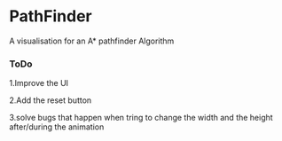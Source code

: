 # PathFinder
A visualisation for an A* pathfinder Algorithm

### ToDo

1.Improve the UI

2.Add the reset button

3.solve bugs that happen when tring to change the width and the height after/during the animation

